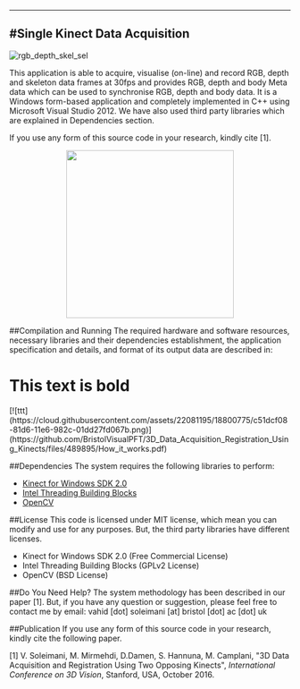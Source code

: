 -------------------------------------
#Single Kinect Data Acquisition
-------------------------------------
![rgb_depth_skel_sel](https://cloud.githubusercontent.com/assets/22081195/18792861/20a91bf6-81b0-11e6-9d02-8df6653204bd.png)


This application is able to acquire, visualise (on-line) and record RGB, depth and skeleton data frames at 30fps and provides RGB, depth and body Meta data which can be used to synchronise RGB, depth and body data. It is a Windows form-based application and completely implemented in C++ using Microsoft Visual Studio 2012. We have also used third party libraries which are explained in Dependencies section.
 
If you use any form of this source code in your research, kindly cite [1].

<p align="center">
  <img src="https://cloud.githubusercontent.com/assets/22081195/18792882/3f01c72e-81b0-11e6-864e-0967ac98120f.png" width=300>
</p>
##Compilation and Running
The required hardware and software resources, necessary libraries and their dependencies establishment, the application specification and details, and format of its output data are described in:


<h1 align="ccenter">This text is bold</h1>
[![ttt](https://cloud.githubusercontent.com/assets/22081195/18800775/c51dcf08-81d6-11e6-982c-01dd27fd067b.png)](https://github.com/BristolVisualPFT/3D_Data_Acquisition_Registration_Using_Kinects/files/489895/How_it_works.pdf)



##Dependencies
The system requires the following libraries to perform:
+ [Kinect for Windows SDK 2.0](https://www.microsoft.com/en-gb/download/details.aspx?id=44561)
+ [Intel Threading Building Blocks](https://www.threadingbuildingblocks.org/software-release/tbb4320140724oss)
+ [OpenCV](https://github.com/opencv/opencv)

##License
This code is licensed under MIT license, which mean you can modify and use for any purposes. But, the third party libraries have different licenses.
+ Kinect for Windows SDK 2.0 (Free Commercial License)
+ Intel Threading Building Blocks (GPLv2 License)
+ OpenCV (BSD License)


##Do You Need Help?
The system methodology has been described in our paper [1]. But, if you have any question or suggestion, please feel free to contact me by email: vahid [dot] soleimani [at] bristol [dot] ac [dot] uk


##Publication
If you use any form of this source code in your research, kindly cite the following paper.

[1] V. Soleimani, M. Mirmehdi, D.Damen, S. Hannuna, M. Camplani, "3D Data Acquisition and Registration Using Two Opposing Kinects", _International Conference on 3D Vision_, Stanford, USA, October 2016.



